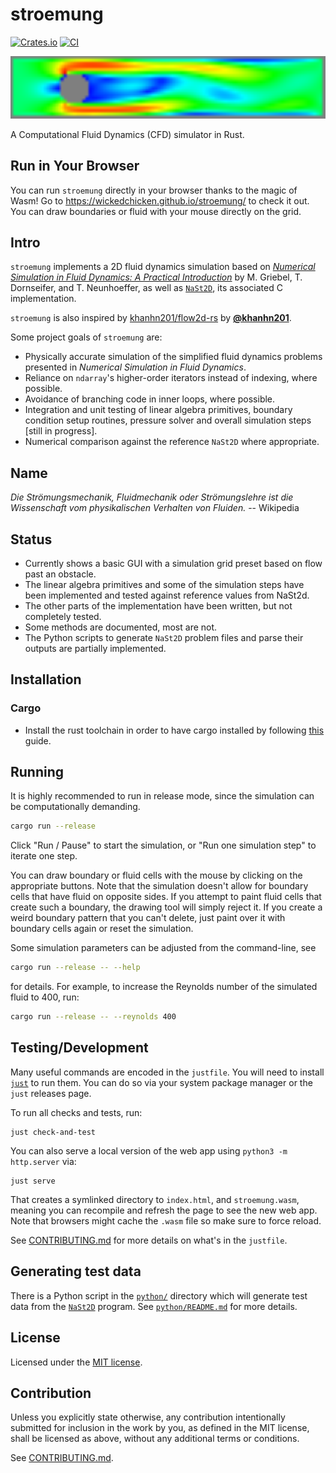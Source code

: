 # stroemung

[![Crates.io](https://img.shields.io/crates/v/stroemung.svg)](https://crates.io/crates/stroemung)
[![CI](https://github.com/wickedchicken/stroemung/workflows/CI/badge.svg)](https://github.com/wickedchicken/stroemung/actions)

![Screenshot](screenshot.png)

A Computational Fluid Dynamics (CFD) simulator in Rust.

## Run in Your Browser

You can run `stroemung` directly in your browser thanks to the magic of Wasm! Go to
https://wickedchicken.github.io/stroemung/ to check it out. You can draw boundaries or
fluid with your mouse directly on the grid.

## Intro

`stroemung` implements a 2D fluid dynamics simulation based on
[_Numerical Simulation in Fluid Dynamics: A Practical Introduction_][book] by
M. Griebel, T. Dornseifer, and T. Neunhoeffer, as well as [`NaSt2D`][nast2d], its associated
C implementation.

`stroemung` is also inspired by
[khanhn201/flow2d-rs](https://github.com/khanhn201/flow2d-rs) by
[**@khanhn201**](https://github.com/khanhn201).

Some project goals of `stroemung` are:

* Physically accurate simulation of the simplified fluid dynamics problems presented in
  _Numerical Simulation in Fluid Dynamics_.
* Reliance on `ndarray`'s higher-order iterators instead of indexing, where possible.
* Avoidance of branching code in inner loops, where possible.
* Integration and unit testing of linear algebra primitives, boundary condition setup
  routines, pressure solver and overall simulation steps [still in progress].
* Numerical comparison against the reference `NaSt2D` where appropriate.


## Name

_Die Strömungsmechanik, Fluidmechanik oder Strömungslehre ist die Wissenschaft vom
physikalischen Verhalten von Fluiden._ -- Wikipedia

## Status

* Currently shows a basic GUI with a simulation grid preset based on flow past an
  obstacle.
* The linear algebra primitives and some of the simulation steps have been implemented
  and tested against reference values from NaSt2d.
* The other parts of the implementation have been written, but not completely tested.
* Some methods are documented, most are not.
* The Python scripts to generate `NaSt2D` problem files and parse their outputs are
  partially implemented.

## Installation

### Cargo

* Install the rust toolchain in order to have cargo installed by following
  [this](https://www.rust-lang.org/tools/install) guide.

## Running

It is highly recommended to run in release mode, since the simulation can be
computationally demanding.

```sh
cargo run --release
```

Click "Run / Pause" to start the simulation, or "Run one simulation step" to iterate one
step.

You can draw boundary or fluid cells with the mouse by clicking on the
appropriate buttons. Note that the simulation doesn't allow for boundary
cells that have fluid on opposite sides. If you attempt to paint fluid
cells that create such a boundary, the drawing tool will simply reject
it. If you create a weird boundary pattern that you can't delete, just
paint over it with boundary cells again or reset the simulation.

Some simulation parameters can be adjusted from the command-line, see

```sh
cargo run --release -- --help
```

for details. For example, to increase the Reynolds number of the simulated fluid to
400, run:

```sh
cargo run --release -- --reynolds 400
```

## Testing/Development

Many useful commands are encoded in the `justfile`. You will need to install [`just`][just] to run them. You can do so via your system package
manager or the `just` releases page.

To run all checks and tests, run:

  ```shell
  just check-and-test
  ```

You can also serve a local version of the web app using `python3 -m http.server` via:

```shell
just serve
```

That creates a symlinked directory to `index.html`, and `stroemung.wasm`, meaning you
can recompile and refresh the page to see the new web app. Note that browsers
might cache the `.wasm` file so make sure to force reload.

See [CONTRIBUTING.md](CONTRIBUTING.md) for more details on what's in the `justfile`.

## Generating test data

There is a Python script in the [`python/`](python/) directory which will generate
test data from the [`NaSt2D`][nast2d] program. See [`python/README.md`](python/README.md)
for more details.

## License

Licensed under the [MIT license](LICENSE).

## Contribution

Unless you explicitly state otherwise, any contribution intentionally submitted
for inclusion in the work by you, as defined in the MIT license, shall be
licensed as above, without any additional terms or conditions.

See [CONTRIBUTING.md](CONTRIBUTING.md).

[nast2d]: https://ins.uni-bonn.de/content/software-nast2d
[book]: https://epubs.siam.org/doi/10.1137/1.9780898719703
[just]: https://github.com/casey/just
